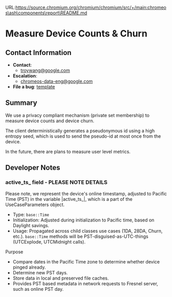 URL:https://source.chromium.org/chromium/chromium/src/+/main:chromeos\ash\components\report\README.md
# Measure Device Counts & Churn

## Contact Information

  * **Contact**:
    * troywang@google.com
  * **Escalation**:
    * chromeos-data-eng@google.com
  * **File a bug**: [template](https://bugs.chromium.org/p/chromium/issues/list?q=component:OS%3ESoftware%3EData)


## Summary

We use a privacy compliant mechanism (private set membership) to
measure device counts and device churn.

The client deterministically generates a pseudonymous id using a high entropy
seed, which is used to send the pseudo-id at most once from the device.

In the future, there are plans to measure user level metrics.

## Developer Notes

### active_ts_ field - PLEASE NOTE DETAILS

Please note, we represent the device's online timestamp, adjusted to Pacific Time (PST)
in the variable |active_ts_|, which is a part of the UseCaseParameters object.

- Type: `base::Time`
- Initialization: Adjusted during initialization to Pacific time, based on Daylight savings.
- Usage: Propagated across child classes use cases (1DA, 28DA, Churn, etc.). `base::Time` methods will be PST-disguised-as-UTC-things (UTCExplode, UTCMidnight calls).

Purpose
- Compare dates in the Pacific Time zone to determine whether device pinged already.
- Determine new PST days.
- Store data in local and preserved file caches.
- Provides PST based metadata in network requests to Fresnel server, such as online PST day.
